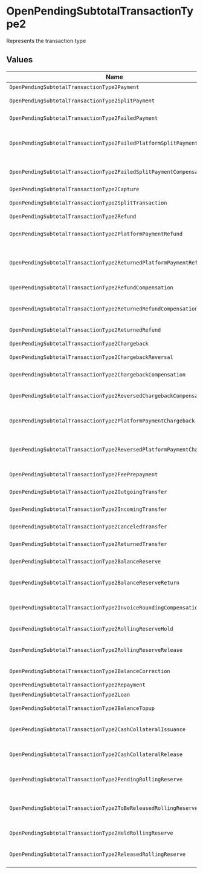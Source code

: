 # OpenPendingSubtotalTransactionType2

Represents the transaction type


## Values

| Name                                                                   | Value                                                                  |
| ---------------------------------------------------------------------- | ---------------------------------------------------------------------- |
| `OpenPendingSubtotalTransactionType2Payment`                           | payment                                                                |
| `OpenPendingSubtotalTransactionType2SplitPayment`                      | split-payment                                                          |
| `OpenPendingSubtotalTransactionType2FailedPayment`                     | failed-payment                                                         |
| `OpenPendingSubtotalTransactionType2FailedPlatformSplitPayment`        | failed-platform-split-payment                                          |
| `OpenPendingSubtotalTransactionType2FailedSplitPaymentCompensation`    | failed-split-payment-compensation                                      |
| `OpenPendingSubtotalTransactionType2Capture`                           | capture                                                                |
| `OpenPendingSubtotalTransactionType2SplitTransaction`                  | split-transaction                                                      |
| `OpenPendingSubtotalTransactionType2Refund`                            | refund                                                                 |
| `OpenPendingSubtotalTransactionType2PlatformPaymentRefund`             | platform-payment-refund                                                |
| `OpenPendingSubtotalTransactionType2ReturnedPlatformPaymentRefund`     | returned-platform-payment-refund                                       |
| `OpenPendingSubtotalTransactionType2RefundCompensation`                | refund-compensation                                                    |
| `OpenPendingSubtotalTransactionType2ReturnedRefundCompensation`        | returned-refund-compensation                                           |
| `OpenPendingSubtotalTransactionType2ReturnedRefund`                    | returned-refund                                                        |
| `OpenPendingSubtotalTransactionType2Chargeback`                        | chargeback                                                             |
| `OpenPendingSubtotalTransactionType2ChargebackReversal`                | chargeback-reversal                                                    |
| `OpenPendingSubtotalTransactionType2ChargebackCompensation`            | chargeback-compensation                                                |
| `OpenPendingSubtotalTransactionType2ReversedChargebackCompensation`    | reversed-chargeback-compensation                                       |
| `OpenPendingSubtotalTransactionType2PlatformPaymentChargeback`         | platform-payment-chargeback                                            |
| `OpenPendingSubtotalTransactionType2ReversedPlatformPaymentChargeback` | reversed-platform-payment-chargeback                                   |
| `OpenPendingSubtotalTransactionType2FeePrepayment`                     | fee-prepayment                                                         |
| `OpenPendingSubtotalTransactionType2OutgoingTransfer`                  | outgoing-transfer                                                      |
| `OpenPendingSubtotalTransactionType2IncomingTransfer`                  | incoming-transfer                                                      |
| `OpenPendingSubtotalTransactionType2CanceledTransfer`                  | canceled-transfer                                                      |
| `OpenPendingSubtotalTransactionType2ReturnedTransfer`                  | returned-transfer                                                      |
| `OpenPendingSubtotalTransactionType2BalanceReserve`                    | balance-reserve                                                        |
| `OpenPendingSubtotalTransactionType2BalanceReserveReturn`              | balance-reserve-return                                                 |
| `OpenPendingSubtotalTransactionType2InvoiceRoundingCompensation`       | invoice-rounding-compensation                                          |
| `OpenPendingSubtotalTransactionType2RollingReserveHold`                | rolling-reserve-hold                                                   |
| `OpenPendingSubtotalTransactionType2RollingReserveRelease`             | rolling-reserve-release                                                |
| `OpenPendingSubtotalTransactionType2BalanceCorrection`                 | balance-correction                                                     |
| `OpenPendingSubtotalTransactionType2Repayment`                         | repayment                                                              |
| `OpenPendingSubtotalTransactionType2Loan`                              | loan                                                                   |
| `OpenPendingSubtotalTransactionType2BalanceTopup`                      | balance-topup                                                          |
| `OpenPendingSubtotalTransactionType2CashCollateralIssuance`            | cash-collateral-issuance';                                             |
| `OpenPendingSubtotalTransactionType2CashCollateralRelease`             | cash-collateral-release                                                |
| `OpenPendingSubtotalTransactionType2PendingRollingReserve`             | pending-rolling-reserve                                                |
| `OpenPendingSubtotalTransactionType2ToBeReleasedRollingReserve`        | to-be-released-rolling-reserve                                         |
| `OpenPendingSubtotalTransactionType2HeldRollingReserve`                | held-rolling-reserve                                                   |
| `OpenPendingSubtotalTransactionType2ReleasedRollingReserve`            | released-rolling-reserve                                               |